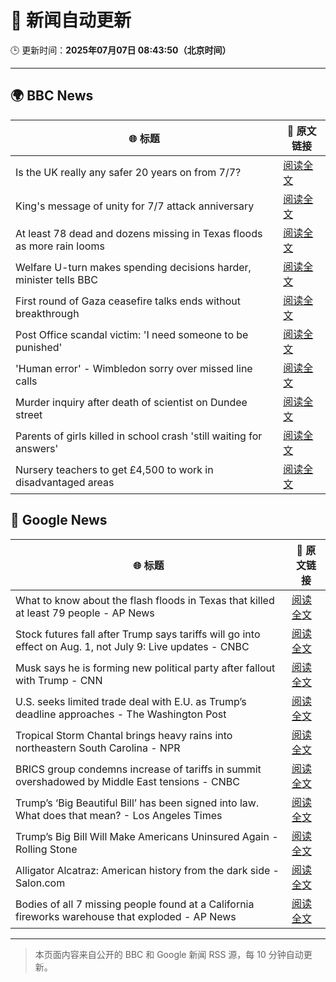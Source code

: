 # 🧠 新闻自动更新

🕒 更新时间：**2025年07月07日 08:43:50（北京时间）**

---

## 🌍 BBC News

| 🌐 标题 | 🔗 原文链接 |
|--------|-------------|
| Is the UK really any safer 20 years on from 7/7? | [阅读全文](https://www.bbc.com/news/articles/c14e77je72mo) |
| King's message of unity for 7/7 attack anniversary | [阅读全文](https://www.bbc.com/news/articles/cq53jqg2y90o) |
| At least 78 dead and dozens missing in Texas floods as more rain looms | [阅读全文](https://www.bbc.com/news/articles/cddzrj323zzo) |
| Welfare U-turn makes spending decisions harder, minister tells BBC | [阅读全文](https://www.bbc.com/news/articles/cq8z34x914jo) |
| First round of Gaza ceasefire talks ends without breakthrough | [阅读全文](https://www.bbc.com/news/articles/crenx445170o) |
| Post Office scandal victim: 'I need someone to be punished' | [阅读全文](https://www.bbc.com/news/articles/cx244zk2jppo) |
| 'Human error' - Wimbledon sorry over missed line calls | [阅读全文](https://www.bbc.com/sport/tennis/articles/czry1j5e32ko) |
| Murder inquiry after death of scientist on Dundee street | [阅读全文](https://www.bbc.com/news/articles/c628965dvp1o) |
| Parents of girls killed in school crash 'still waiting for answers' | [阅读全文](https://www.bbc.com/news/articles/c89e1kynjjko) |
| Nursery teachers to get £4,500 to work in disadvantaged areas | [阅读全文](https://www.bbc.com/news/articles/cg5z1pp7q4do) |

## 📰 Google News

| 🌐 标题 | 🔗 原文链接 |
|--------|-------------|
| What to know about the flash floods in Texas that killed at least 79 people - AP News | [阅读全文](https://news.google.com/rss/articles/CBMikwFBVV95cUxNOWJFdjYxbGIxNkI1UU1iZ1ljNVdPR0djaHYyOUo3S3Q2V2xOOFB4NlY4NC1MdlUtcmFxU19PU1U0bjNlVzRzXzR4VzFPb05MT2V2YTFySnF5dFd3NHZCZ1EzLWJKWUtFdmtPX01wbWtxbTk2aWg3QmVTaFBhb2lNRElaaDJ1X1NxTnU5eUtCQUlBMGs?oc=5) |
| Stock futures fall after Trump says tariffs will go into effect on Aug. 1, not July 9: Live updates - CNBC | [阅读全文](https://news.google.com/rss/articles/CBMid0FVX3lxTFBMTEZfQTJISG93LTBYaXNKMnV3RGZKRU1wYnZWRjl0QmpVamFMa0VtazZwZWhxLWdxQXRIZFhoc3JPS2ZGSmhycnVJb05rM3plQzZNMUVaaUhaMllsLTJDaTVlcDJJS050ajFPd05IaHZ6QkE3ZF8w0gF8QVVfeXFMUEZsVS0wNkVsd29UTzlwZ01ycG5zZDlncjE2T2tkSElMNTZ4STdFUWkxZDBIR1hucnh4eXpiUlVqQ0xQUTBMUjRGUTZFdHRLaHgyaG90ZHRkalUzMWFaZjZwZlRaMUpTUHRMTl9ZNGdmQkU3b0RUU012cWpNcw?oc=5) |
| Musk says he is forming new political party after fallout with Trump - CNN | [阅读全文](https://news.google.com/rss/articles/CBMic0FVX3lxTE1OZThSLUwySHRuME16amI1UnUyaFlxVUl5XzE0VW45SVdFUElFRlJkZ0pSRTJXRXBTcEI4X3BZVGY1S0JVcjFEbVJHZjVKWWFyMHRWYVBtV0JISjI1RktKN1VPZ1RBZTdoSzZRZ0hJUFF4NWPSAXhBVV95cUxObHNkXzBmb0tHczNCQVZKZ3FHM1JiaGRkY0F5X2NkVTNLa2p5QURuQWpmckdoRG1Ga3JOQm5WWG44Zko1NXJ3V05hTnRmOTJjZUV0REJaWENlTGh1ei1WaFJjOGduVkF0OWZadWxmN0NaWl95WW5KTVY?oc=5) |
| U.S. seeks limited trade deal with E.U. as Trump’s deadline approaches - The Washington Post | [阅读全文](https://news.google.com/rss/articles/CBMif0FVX3lxTE1JVEM3Z1E4RGVsY00yUHNIeXdfZzdpY3JmQjZscDBLQXFuR0ViaXVqamlfX0x0MVZEb0t1SGtYQ0hhUFpoQzBQanJuRkE0ZFRIVjJ3QVg5eUQzRFZZX0F0eW9mR1RwM05tTmExaWY1LS12UHF2TjVmXy1qTy1zQjg?oc=5) |
| Tropical Storm Chantal brings heavy rains into northeastern South Carolina - NPR | [阅读全文](https://news.google.com/rss/articles/CBMipgFBVV95cUxOSkxFWjlCVHVvTGVvc3c5MXZMZGN4Nno0UExLbUFZemVrTmE4OTVQNV9qN0J1aUplRHRwZWpPaWltRy1zeUE0cHFna2ZZTmRiazUxT2U4aGltQ0tvczBoUm5zdlkwcDNGdi1IZzJSbHJDSUd1cFE3WG9fNjU1M0xYM3NlWXZGaExIRzRtcW8weUh4OGx5M2g3b041dmtLWVktdVp4V0RB?oc=5) |
| BRICS group condemns increase of tariffs in summit overshadowed by Middle East tensions - CNBC | [阅读全文](https://news.google.com/rss/articles/CBMibkFVX3lxTFBGbUtfbDh6UUVGSGVITXBjLUp0c2hUYm1qRktQTVdVcXcwUGo3R3JhYV9qdEhVNDhQUjY2Um9rdzZIUS1JR1lrZVdsYUhOZl9PMjBUS0JxV3JQaGlaNnVkN3lxeVR0ZENfUUc5NWZn0gFzQVVfeXFMT290allYSnhUbDU3cHktdHJUdUFpRnRXOGRncWZvT2NsamN3T0dsWXBzSzRMWnBOa3JySFBlOVk3VWJSTDhRNWhKRGUxWjNuSzUtaTZ3LS1iQlBISFZaUlFlNWtTdG95cWpKOFlmRGlzMjFHOA?oc=5) |
| Trump’s ‘Big Beautiful Bill’ has been signed into law. What does that mean? - Los Angeles Times | [阅读全文](https://news.google.com/rss/articles/CBMi3wFBVV95cUxNSXhFVFRmUDNHU0F3UWpjOEFnUG16c0VyT2M0dk5Ua3oyQkUweTRuQUV4c3JROVcxX3pIM1J5MTdpQ1dtY083YUxVS1BVYUswRjZoQjFMZW16U0xmUzRmaEI3TS15WUZOQkFhSGNDb1E4LTRzTUVIZWpsOG5hN29zX3NLVFU3LUx0Z0RyaVVLNTNaZnE2N2pMSVE3R296aEVOTU5Vdmc4ZG50UUFfWklRSk5rVFN2aVl3TDIzLUg3aEN4WFM2VE5rUzhWSTJYZ0E3djZ0amxPS2l5WWtwdmgw?oc=5) |
| Trump’s Big Bill Will Make Americans Uninsured Again - Rolling Stone | [阅读全文](https://news.google.com/rss/articles/CBMiwgFBVV95cUxPMkZxVlo4akJjUEQwc2NWX28tWGVWbTdtTmZ3X191OUdYY2NTOTREZEFvZXZTeGJvZGlyTjBuYjE0YnplMlZvUEZWMUJ4RmxsTVVRN0J0aFVxRk8tb3R2ZHRYZHRjN2EzUnQ5Wmd3UVRkT1ZEVkxRYjg5UWozU25iZXVyaWJVNjJ0Q3QwSFF2NHNJeG9sOHQ1UXBXV21HWENHdFVWMFdEc1Bxb040VEpsSGF1bGdVY1c3MFBqa3A4MUVSZw?oc=5) |
| Alligator Alcatraz: American history from the dark side - Salon.com | [阅读全文](https://news.google.com/rss/articles/CBMikgFBVV95cUxQVDR6aHNrbDVGTmlxcGhCUUIyTFdnZlNyTWp6QVNOZXpBcTVGUjVyTk1EMUNzWWZmZUdnWTVxeFJqeHZRQVc0eWdaV29SOWVPQzFHX2JfRVNJdmF5TndwRTdiSENrenZEXzhNdnJRT0ZfbWozZ2M5dC1ySXgyZVI2bzNveVQ0U0wyUU10RjN4b0NIdw?oc=5) |
| Bodies of all 7 missing people found at a California fireworks warehouse that exploded - AP News | [阅读全文](https://news.google.com/rss/articles/CBMisgFBVV95cUxNVTlMenRFVkZkNTFwN1ZiemVRYjRXM3RMSnp5aDJuV2NDMVZ2N2R3cGFDdDAxbjNEMnRkYzNkT2ItLUtQWkpLcF9aWl9ZQXdlOTdxbnlFZ3huX0ptQTh4MGdGVTBCbkltUklVREU1THI3dXNUMU1fLWNYTDlEM01RQnhManZ1b1VYRjZYcG1JQXo0anY0RXNVZk94cnRHT0NxMmpVMTNvUk1sWWV1ZVdKMWZn?oc=5) |

---
> 本页面内容来自公开的 BBC 和 Google 新闻 RSS 源，每 10 分钟自动更新。